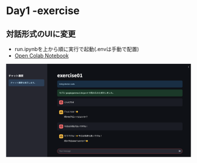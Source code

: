 # Day1 -exercise
## 対話形式のUIに変更
- run.ipynbを上から順に実行で起動(.envは手動で配置)
- [Open Colab Notebook](https://colab.research.google.com/github/Hiragi14/lecture-ai-engineering/blob/master/day1/exercise01/run.ipynb)

![alt text](fig/image.png)
